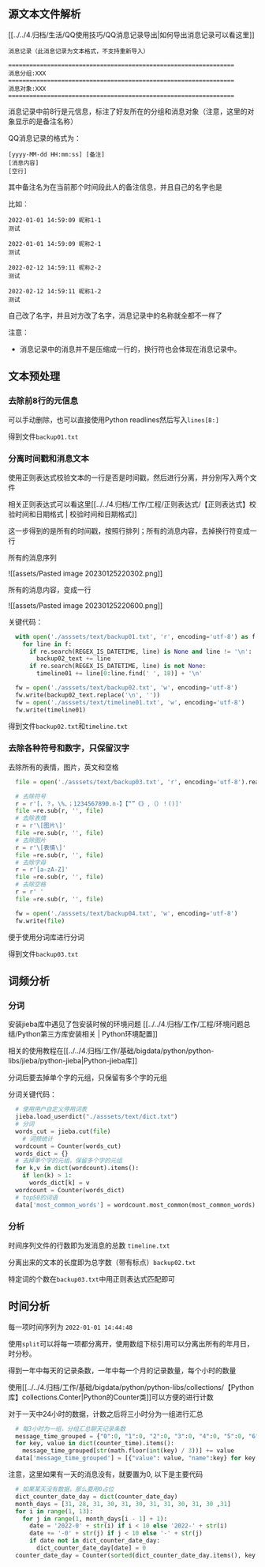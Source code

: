 
## 源文本文件解析

[[../../4.归档/生活/QQ使用技巧/QQ消息记录导出|如何导出消息记录可以看这里]]

```text
消息记录（此消息记录为文本格式，不支持重新导入）

================================================================
消息分组:XXX
================================================================
消息对象:XXX
================================================================

```

消息记录中前8行是元信息，标注了好友所在的分组和消息对象（注意，这里的对象显示的是备注名称）

QQ消息记录的格式为：

```text
[yyyy-MM-dd HH:mm:ss] [备注]
[消息内容]
[空行]
```

其中备注名为在当前那个时间段此人的备注信息，并且自己的名字也是

比如：

```
2022-01-01 14:59:09 昵称1-1
测试

2022-01-01 14:59:09 昵称2-1
测试

2022-02-12 14:59:11 昵称2-2
测试

2022-02-12 14:59:11 昵称1-2
测试

```

自己改了名字，并且对方改了名字，消息记录中的名称就全都不一样了

注意：
- 消息记录中的消息并不是压缩成一行的，换行符也会体现在消息记录中。

## 文本预处理

### 去除前8行的元信息

可以手动删除，也可以直接使用Python readlines然后写入`lines[8:]`

得到文件`backup01.txt`

### 分离时间戳和消息文本

使用正则表达式校验文本的一行是否是时间戳，然后进行分离，并分别写入两个文件

相关正则表达式可以看这里[[../../4.归档/工作/工程/正则表达式/【正则表达式】校验时间和日期格式 | 校验时间和日期格式]]

这一步得到的是所有的时间戳，按照行排列；所有的消息内容，去掉换行符变成一行

所有的消息序列

![[assets/Pasted image 20230125220302.png]]

所有的消息内容，变成一行

![[assets/Pasted image 20230125220600.png]]


关键代码：

```python
  with open('./asssets/text/backup01.txt', 'r', encoding='utf-8') as f:
    for line in f:
      if re.search(REGEX_IS_DATETIME, line) is None and line != '\n':
        backup02_text += line
      if re.search(REGEX_IS_DATETIME, line) is not None:
        timeline01 += line[0:line.find(' ', 18)] + '\n'

  fw = open('./asssets/text/backup02.txt', 'w', encoding='utf-8')
  fw.write(backup02_text.replace('\n', ''))
  fw = open('./asssets/text/timeline01.txt', 'w', encoding='utf-8')
  fw.write(timeline01)
```

得到文件`backup02.txt`和`timeline.txt`

### 去除各种符号和数字，只保留汉字

去除所有的表情，图片，英文和空格

```python
  file = open('./asssets/text/backup03.txt', 'r', encoding='utf-8').read()

  # 去除符号
  r = r'[，？。\%、；1234567890.n-】【“”《》,（）！()]'
  file =re.sub(r, '', file)
  # 去除表情
  r = r'\[图片\]'
  file =re.sub(r, '', file)
  # 去除图片
  r = r'\[表情\]'
  file =re.sub(r, '', file)
  # 去除字母
  r = r'[a-zA-Z]'
  file =re.sub(r, '', file)
  # 去除空格
  r = r' '
  file =re.sub(r, '', file)

  fw = open('./asssets/text/backup04.txt', 'w', encoding='utf-8')
  fw.write(file)
```

便于使用分词库进行分词

得到文件`backup03.txt`

## 词频分析

### 分词

安装jieba库中遇见了包安装时候的环境问题 [[../../4.归档/工作/工程/环境问题总结/Python第三方库安装相关 | Python环境配置]]

相关的使用教程在[[../../4.归档/工作/基础/bigdata/python/python-libs/jieba/python-jieba|Python-jieba库]]

分词后要去掉单个字的元组，只保留有多个字的元组

分词关键代码：

```python
  # 使用用户自定义停用词表
  jieba.load_userdict("./asssets/text/dict.txt")
  # 分词
  words_cut = jieba.cut(file)
    # 词频统计
  wordcount = Counter(words_cut)
  words_dict = {}
  # 去掉单个字的元组，保留多个字的元组
  for k,v in dict(wordcount).items():
    if len(k) > 1:
      words_dict[k] = v
  wordcount = Counter(words_dict)
  # top50的词语
  data['most_common_words'] = wordcount.most_common(most_common_words)
```

### 分析

时间序列文件的行数即为发消息的总数 `timeline.txt`

分离出来的文本的长度即为总字数（带有标点）`backup02.txt`

特定词的个数在`backup03.txt`中用正则表达式匹配即可

## 时间分析

每一项时间序列为 `2022-01-01 14:44:48`

使用`split`可以将每一项都分离开，使用数组下标引用可以分离出所有的年月日，时分秒。

得到一年中每天的记录条数，一年中每一个月的记录数量，每个小时的数量

使用[[../../4.归档/工作/基础/bigdata/python/python-libs/collections/【Python库】collections.Conter|Python的Counter类]]可以方便的进行计数

对于一天中24小时的数据，计数之后将三小时分为一组进行汇总

```python
  # 每3小时为一组，分组汇总聊天记录条数
  message_time_grouped = {"0":0, "1":0, "2":0, "3":0, "4":0, "5":0, "6": 0, "7":0}
  for key, value in dict(counter_time).items():
    message_time_grouped[str(math.floor(int(key) / 3))] += value
  data['message_time_grouped'] = [{"value": value, "name":key} for key, value in message_time_grouped.items()]

```

注意，这里如果有一天的消息没有，就要置为0, 以下是主要代码

```python
  # 如果某天没有数据，那么要用0占位
  dict_counter_date_day = dict(counter_date_day)
  month_days = [31, 28, 31, 30, 31, 30, 31, 31, 30, 31, 30 ,31]
  for i in range(1, 13):
    for j in range(1, month_days[i - 1] + 1):
      date = '2022-0' + str(i) if i < 10 else '2022-' + str(i)
      date += '-0' + str(j) if j < 10 else '-' + str(j)
      if date not in dict_counter_date_day:
        dict_counter_date_day[date] = 0
  counter_date_day = Counter(sorted(dict_counter_date_day.items(), key = lambda v:v[0]))
```



